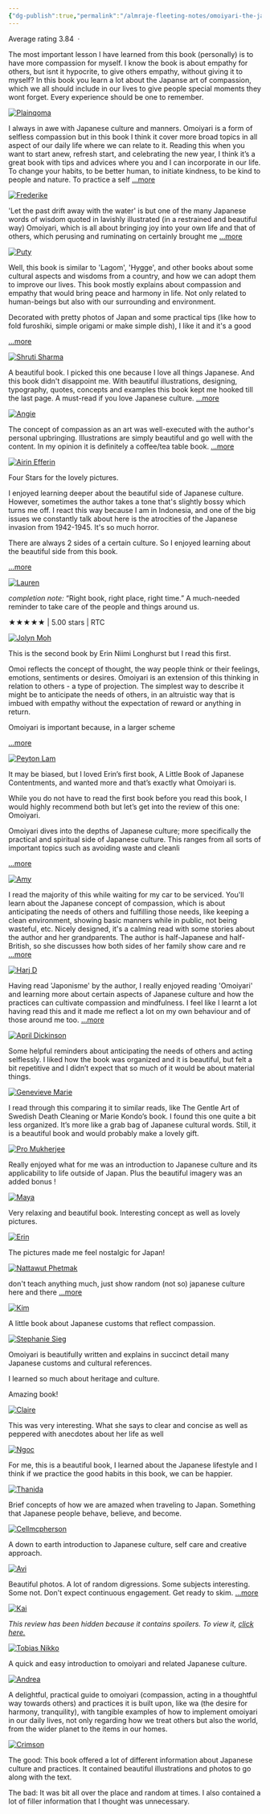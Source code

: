 ```yaml
---
{"dg-publish":true,"permalink":"/almraje-fleeting-notes/omoiyari-the-japanese-art-of-compassion-by-erin-niimi-longhurst/"}
---
```


Average rating 3.84  · 


The most important lesson I have learned from this book (personally) is to have more compassion for myself. I know the book is about empathy for others, but isnt it hypocrite, to give others empathy, without giving it to myself? In this book you learn a lot about the Japanse art of compassion, which we all should include in our lives to give people special moments they wont forget. Every experience should be one to remember.

[![Plainqoma](https://images.gr-assets.com/users/1388814714p2/3745941.jpg)](https://www.goodreads.com/user/show/3745941-plainqoma "Plainqoma")

I always in awe with Japanese culture and manners. Omoiyari is a form of selfless compassion but in this book I think it cover more broad topics in all aspect of our daily life where we can relate to it. Reading this when you want to start anew, refresh start, and celebrating the new year, I think it’s a great book with tips and advices where you and I can incorporate in our life. To change your habits, to be better human, to initiate kindness, to be kind to people and nature. To practice a self [...more](https://www.goodreads.com/en/book/show/52848030-omoiyari#)

[![Frederike](https://s.gr-assets.com/assets/nophoto/user/f_50x66-6a03a5c12233c941481992b82eea8d23.png)](https://www.goodreads.com/user/show/29433616-frederike "Frederike")

'Let the past drift away with the water' is but one of the many Japanese words of wisdom quoted in lavishly illustrated (in a restrained and beautiful way) Omoiyari, which is all about bringing joy into your own life and that of others, which perusing and ruminating on certainly brought me [...more](https://www.goodreads.com/en/book/show/52848030-omoiyari#)

[![Puty](https://images.gr-assets.com/users/1543890994p2/961456.jpg)](https://www.goodreads.com/user/show/961456-puty "Puty")

Well, this book is similar to 'Lagom', 'Hygge', and other books about some cultural aspects and wisdoms from a country, and how we can adopt them to improve our lives. This book mostly explains about compassion and empathy that would bring peace and harmony in life. Not only related to human-beings but also with our surrounding and environment.

Decorated with pretty photos of Japan and some practical tips (like how to fold furoshiki, simple origami or make simple dish), I like it and it's a good

[...more](https://www.goodreads.com/en/book/show/52848030-omoiyari#)

[![Shruti Sharma](https://images.gr-assets.com/users/1557403766p2/56443488.jpg)](https://www.goodreads.com/user/show/56443488-shruti-sharma "Shruti Sharma")

A beautiful book. I picked this one because I love all things Japanese. And this book didn't disappoint me. With beautiful illustrations, designing, typography, quotes, concepts and examples this book kept me hooked till the last page. A must-read if you love Japanese culture. [...more](https://www.goodreads.com/en/book/show/52848030-omoiyari#)

[![Angie](https://images.gr-assets.com/users/1503080526p2/2176931.jpg)](https://www.goodreads.com/user/show/2176931-angie "Angie")

The concept of compassion as an art was well-executed with the author's personal upbringing. Illustrations are simply beautiful and go well with the content. In my opinion it is definitely a coffee/tea table book. [...more](https://www.goodreads.com/en/book/show/52848030-omoiyari#)

[![Airin Efferin](https://images.gr-assets.com/users/1611307300p2/127133601.jpg)](https://www.goodreads.com/user/show/127133601-airin-efferin "Airin Efferin")

Four Stars for the lovely pictures.

I enjoyed learning deeper about the beautiful side of Japanese culture. However, sometimes the author takes a tone that's slightly bossy which turns me off. I react this way because I am in Indonesia, and one of the big issues we constantly talk about here is the atrocities of the Japanese invasion from 1942-1945. It's so much horror.

There are always 2 sides of a certain culture. So I enjoyed learning about the beautiful side from this book.

[...more](https://www.goodreads.com/en/book/show/52848030-omoiyari#)

[![Lauren](https://images.gr-assets.com/users/1641208495p2/107915792.jpg)](https://www.goodreads.com/user/show/107915792-lauren "Lauren")

*completion note:* “Right book, right place, right time.” A much-needed reminder to take care of the people and things around us.

★★★★★ | 5.00 stars | RTC

[![Jolyn Moh](https://images.gr-assets.com/users/1511184245p2/74021092.jpg)](https://www.goodreads.com/user/show/74021092-jolyn-moh "Jolyn Moh")

This is the second book by Erin Niimi Longhurst but I read this first.

Omoi reflects the concept of thought, the way people think or their feelings, emotions, sentiments or desires. Omoiyari is an extension of this thinking in relation to others - a type of projection. The simplest way to describe it might be to anticipate the needs of others, in an altruistic way that is imbued with empathy without the expectation of reward or anything in return.

Omoiyari is important because, in a larger scheme

[...more](https://www.goodreads.com/en/book/show/52848030-omoiyari#)

[![Peyton Lam](https://images.gr-assets.com/users/1641700728p2/136932228.jpg)](https://www.goodreads.com/user/show/136932228-peyton-lam "Peyton Lam")

It may be biased, but I loved Erin’s first book, A Little Book of Japanese Contentments, and wanted more and that’s exactly what Omoiyari is.

While you do not have to read the first book before you read this book, I would highly recommend both but let’s get into the review of this one: Omoiyari.

Omoiyari dives into the depths of Japanese culture; more specifically the practical and spiritual side of Japanese culture. This ranges from all sorts of important topics such as avoiding waste and cleanli

[...more](https://www.goodreads.com/en/book/show/52848030-omoiyari#)

[![Amy](https://images.gr-assets.com/users/1270345685p2/839351.jpg)](https://www.goodreads.com/user/show/839351-amy "Amy")

I read the majority of this while waiting for my car to be serviced. You'll learn about the Japanese concept of compassion, which is about anticipating the needs of others and fulfilling those needs, like keeping a clean environment, showing basic manners while in public, not being wasteful, etc. Nicely designed, it's a calming read with some stories about the author and her grandparents. The author is half-Japanese and half-British, so she discusses how both sides of her family show care and re [...more](https://www.goodreads.com/en/book/show/52848030-omoiyari#)

[![Harj D](https://images.gr-assets.com/users/1492796505p2/36382622.jpg)](https://www.goodreads.com/user/show/36382622-harj-d "Harj D")

Having read 'Japonisme' by the author, I really enjoyed reading 'Omoiyari' and learning more about certain aspects of Japanese culture and how the practices can cultivate compassion and mindfulness. I feel like I learnt a lot having read this and it made me reflect a lot on my own behaviour and of those around me too. [...more](https://www.goodreads.com/en/book/show/52848030-omoiyari#)

[![April Dickinson](https://images.gr-assets.com/users/1272599169p2/3660526.jpg)](https://www.goodreads.com/user/show/3660526-april-dickinson "April Dickinson")

Some helpful reminders about anticipating the needs of others and acting selflessly. I liked how the book was organized and it is beautiful, but felt a bit repetitive and I didn’t expect that so much of it would be about material things.

[![Genevieve Marie](https://images.gr-assets.com/users/1607117657p2/125361910.jpg)](https://www.goodreads.com/user/show/125361910-genevieve-marie "Genevieve Marie")

I read through this comparing it to similar reads, like The Gentle Art of Swedish Death Cleaning or Marie Kondo’s book. I found this one quite a bit less organized. It’s more like a grab bag of Japanese cultural words. Still, it is a beautiful book and would probably make a lovely gift.

[![Pro Mukherjee](https://s.gr-assets.com/assets/nophoto/user/m_50x66-82093808bca726cb3249a493fbd3bd0f.png)](https://www.goodreads.com/user/show/40692698-pro-mukherjee "Pro Mukherjee")

Really enjoyed what for me was an introduction to Japanese culture and its applicability to life outside of Japan. Plus the beautiful imagery was an added bonus !

[![Maya](https://s.gr-assets.com/assets/nophoto/user/f_50x66-6a03a5c12233c941481992b82eea8d23.png)](https://www.goodreads.com/user/show/5771480-maya "Maya")

Very relaxing and beautiful book. Interesting concept as well as lovely pictures.

[![Erin](https://images.gr-assets.com/users/1514956993p2/39045039.jpg)](https://www.goodreads.com/user/show/39045039-erin "Erin")

The pictures made me feel nostalgic for Japan!

[![Nattawut Phetmak](https://images.gr-assets.com/users/1442246392p2/46974160.jpg)](https://www.goodreads.com/user/show/46974160-nattawut-phetmak "Nattawut Phetmak")

don't teach anything much, just show random (not so) japanese culture here and there [...more](https://www.goodreads.com/en/book/show/52848030-omoiyari#)

[![Kim ](https://s.gr-assets.com/assets/nophoto/user/f_50x66-6a03a5c12233c941481992b82eea8d23.png)](https://www.goodreads.com/user/show/34786221-kim "Kim ")

A little book about Japanese customs that reflect compassion.

[![Stephanie  Sieg ](https://s.gr-assets.com/assets/nophoto/user/u_50x66-632230dc9882b4352d753eedf9396530.png)](https://www.goodreads.com/user/show/143101892-stephanie-sieg "Stephanie  Sieg ")

Omoiyari is beautifully written and explains in succinct detail many Japanese customs and cultural references.

I learned so much about heritage and culture.

Amazing book!

[![Claire](https://images.gr-assets.com/users/1445424510p2/6815806.jpg)](https://www.goodreads.com/user/show/6815806-claire "Claire")

This was very interesting. What she says to clear and concise as well as peppered with anecdotes about her life as well

[![Ngoc](https://images.gr-assets.com/users/1641226018p2/145419745.jpg)](https://www.goodreads.com/user/show/145419745-ngoc "Ngoc")

For me, this is a beautiful book, I learned about the Japanese lifestyle and I think if we practice the good habits in this book, we can be happier.

[![Thanida](https://images.gr-assets.com/users/1578744591p2/28383744.jpg)](https://www.goodreads.com/user/show/28383744-thanida "Thanida")

Brief concepts of how we are amazed when traveling to Japan. Something that Japanese people behave, believe, and become.

[![Cellmcpherson](https://images.gr-assets.com/users/1420217757p2/2713010.jpg)](https://www.goodreads.com/user/show/2713010-cellmcpherson "Cellmcpherson")

A down to earth introduction to Japanese culture, self care and creative approach.

[![Avi](https://images.gr-assets.com/users/1518624562p2/6252390.jpg)](https://www.goodreads.com/user/show/6252390-avi "Avi")

Beautiful photos. A lot of random digressions. Some subjects interesting. Some not. Don't expect continuous engagement. Get ready to skim. [...more](https://www.goodreads.com/en/book/show/52848030-omoiyari#)

[![Kai](https://images.gr-assets.com/users/1642610987p2/116293915.jpg)](https://www.goodreads.com/user/show/116293915-kai "Kai")

*This review has been hidden because it contains spoilers. To view it, [click here.](https://www.goodreads.com/en/book/show/52848030-omoiyari#)*

[![Tobias Nikko](https://images.gr-assets.com/users/1657824580p2/117034289.jpg)](https://www.goodreads.com/user/show/117034289-tobias-nikko "Tobias Nikko")

A quick and easy introduction to omoiyari and related Japanese culture.

[![Andrea](https://images.gr-assets.com/users/1592348772p2/27124819.jpg)](https://www.goodreads.com/user/show/27124819-andrea "Andrea")

A delightful, practical guide to omoiyari (compassion, acting in a thoughtful way towards others) and practices it is built upon, like wa (the desire for harmony, tranquility), with tangible examples of how to implement omoiyari in our daily lives, not only regarding how we treat others but also the world, from the wider planet to the items in our homes.

[![Crimson](https://images.gr-assets.com/users/1620704074p2/67752811.jpg)](https://www.goodreads.com/user/show/67752811-crimson "Crimson")

The good: This book offered a lot of different information about Japanese culture and practices. It contained beautiful illustrations and photos to go along with the text.

The bad: It was bit all over the place and random at times. I also contained a lot of filler information that I thought was unnecessary.
